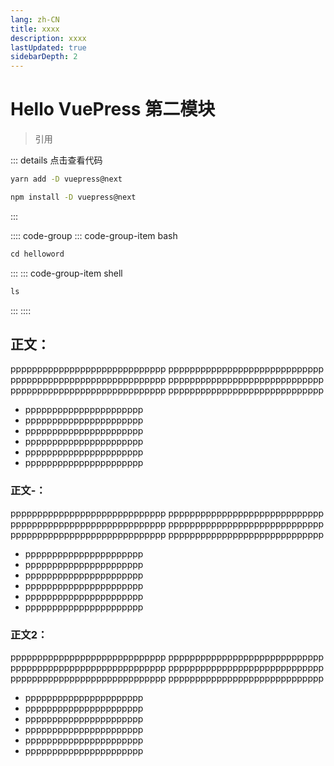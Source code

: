 ```yaml
---
lang: zh-CN
title: xxxx
description: xxxx
lastUpdated: true
sidebarDepth: 2
---
```

# Hello VuePress 第二模块
> 引用

::: details 点击查看代码
<CodeGroup>
  <CodeGroupItem title="YARN" active>

```bash
yarn add -D vuepress@next
```

  </CodeGroupItem>

  <CodeGroupItem title="NPM">

```bash
npm install -D vuepress@next
```

  </CodeGroupItem>
</CodeGroup>
:::


:::: code-group
::: code-group-item bash
```js
cd helloword
```
:::
::: code-group-item shell
```js
ls
```
:::
::::

## 正文：
ppppppppppppppppppppppppppppp
ppppppppppppppppppppppppppppp
ppppppppppppppppppppppppppppp
ppppppppppppppppppppppppppppp
ppppppppppppppppppppppppppppp
ppppppppppppppppppppppppppppp

- pppppppppppppppppppppp
- pppppppppppppppppppppp
- pppppppppppppppppppppp
- pppppppppppppppppppppp
- pppppppppppppppppppppp
- pppppppppppppppppppppp
### 正文-：
ppppppppppppppppppppppppppppp
ppppppppppppppppppppppppppppp
ppppppppppppppppppppppppppppp
ppppppppppppppppppppppppppppp
ppppppppppppppppppppppppppppp
ppppppppppppppppppppppppppppp

- pppppppppppppppppppppp
- pppppppppppppppppppppp
- pppppppppppppppppppppp
- pppppppppppppppppppppp
- pppppppppppppppppppppp
- pppppppppppppppppppppp


### 正文2：
ppppppppppppppppppppppppppppp
ppppppppppppppppppppppppppppp
ppppppppppppppppppppppppppppp
ppppppppppppppppppppppppppppp
ppppppppppppppppppppppppppppp
ppppppppppppppppppppppppppppp

- pppppppppppppppppppppp
- pppppppppppppppppppppp
- pppppppppppppppppppppp
- pppppppppppppppppppppp
- pppppppppppppppppppppp
- pppppppppppppppppppppp
